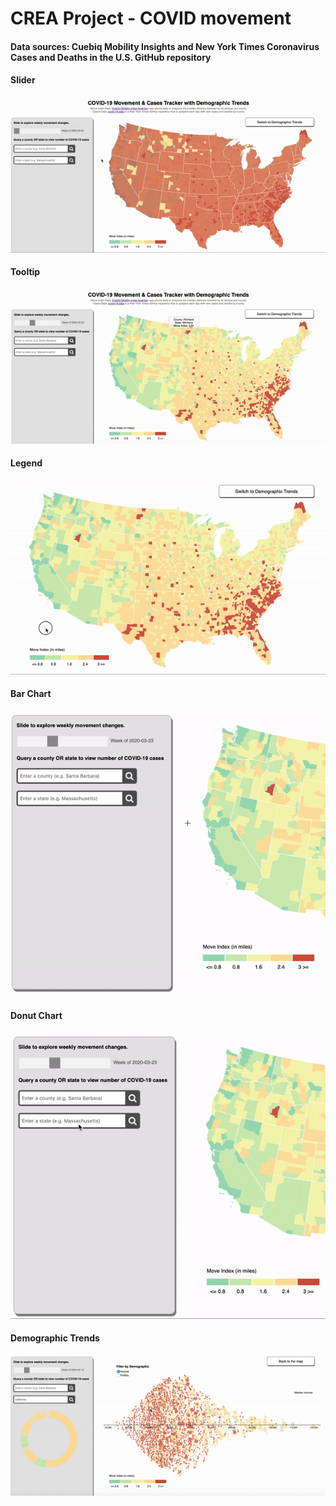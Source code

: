 # CREA Project - COVID movement 


#### Data sources: Cuebiq Mobility Insights and New York Times Coronavirus Cases and Deaths in the U.S. GitHub repository

#### Slider
![](gifs/slider.gif)  

#### Tooltip
![](gifs/tooltip.gif)  

#### Legend
![](gifs/legend.gif)  

#### Bar Chart
![](gifs/barchart.gif)  

#### Donut Chart
![](gifs/donut.gif)  

#### Demographic Trends
![](gifs/dem_trends.gif)  
